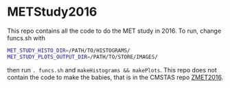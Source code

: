 # METStudy2016
This repo contains all the code to do the MET study in 2016. To run, change funcs.sh with

```bash
MET_STUDY_HISTO_DIR=/PATH/TO/HISTOGRAMS/
MET_STUDY_PLOTS_OUTPUT_DIR=/PATH/TO/STORE/IMAGES/
```

then run `. funcs.sh` and `makeHistograms && makePlots`. This repo does not contain the code to make the babies, that is in the CMSTAS repo [ZMET2016](https://github.com/cmstas/ZMET2016).
